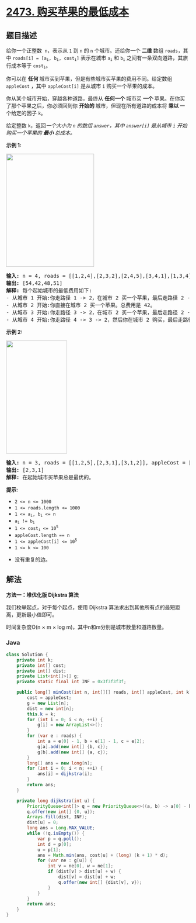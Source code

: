 # [2473. 购买苹果的最低成本](https://leetcode.cn/problems/minimum-cost-to-buy-apples)

## 题目描述

<p>给你一个正整数&nbsp; <code>n</code>，表示从 <code>1</code> 到 <code>n</code> 的 <code>n</code> 个城市。还给你一个&nbsp;<strong>二维&nbsp;</strong>数组 <code>roads</code>，其中 <code>roads[i] = [a<sub>i</sub>, b<sub>i</sub>, cost<sub>i</sub>]</code> 表示在城市 <code>a<sub>i</sub></code> 和 <code>b<sub>i</sub></code> 之间有一条双向道路，其旅行成本等于 <code>cost<sub>i</sub></code>。</p>

<p>你可以在&nbsp;<strong>任何&nbsp;</strong>城市买到苹果，但是有些城市买苹果的费用不同。给定数组 <code>appleCost</code> ，其中 <code>appleCost[i]</code>&nbsp;是从城市 <code>i</code> 购买一个苹果的成本。</p>

<p>你从某个城市开始，穿越各种道路，最终从&nbsp;<strong>任何一个&nbsp;</strong>城市买&nbsp;<strong>一个&nbsp;</strong>苹果。在你买了那个苹果之后，你必须回到你&nbsp;<strong>开始的&nbsp;</strong>城市，但现在所有道路的成本将&nbsp;<strong>乘以&nbsp;</strong>一个给定的因子 <code>k</code>。</p>

<p>给定整数 <code>k</code>，返回<em>一个大小为 <code>n</code> 的数组 <code>answer</code>，其中 <code>answer[i]</code>&nbsp;是从城市 <code>i</code> 开始购买一个苹果的&nbsp;<strong>最小&nbsp;</strong>总成本。</em></p>

<p><strong class="example">示例 1:</strong></p>
<img alt="" src="https://gcore.jsdelivr.net/gh/doocs/leetcode@main/solution/2400-2499/2473.Minimum%20Cost%20to%20Buy%20Apples/images/graph55.png" style="width: 241px; height: 309px;" />
<pre>
<strong>输入:</strong> n = 4, roads = [[1,2,4],[2,3,2],[2,4,5],[3,4,1],[1,3,4]], appleCost = [56,42,102,301], k = 2
<strong>输出:</strong> [54,42,48,51]
<strong>解释:</strong> 每个起始城市的最低费用如下:
- 从城市 1 开始:你走路径 1 -&gt; 2，在城市 2 买一个苹果，最后走路径 2 -&gt; 1。总成本是 4 + 42 + 4 * 2 = 54。
- 从城市 2 开始:你直接在城市 2 买一个苹果。总费用是 42。
- 从城市 3 开始:你走路径 3 -&gt; 2，在城市 2 买一个苹果，最后走路径 2 -&gt; 3。总成本是 2 + 42 + 2 * 2 = 48。
- 从城市 4 开始:你走路径 4 -&gt; 3 -&gt; 2，然后你在城市 2 购买，最后走路径 2 -&gt; 3 -&gt; 4。总成本是 1 + 2 + 42 + 1 * 2 + 2 * 2 = 51。
</pre>

<p><strong class="example">示例 2:</strong></p>
<img alt="" src="https://gcore.jsdelivr.net/gh/doocs/leetcode@main/solution/2400-2499/2473.Minimum%20Cost%20to%20Buy%20Apples/images/graph4.png" style="width: 167px; height: 309px;" />
<pre>
<strong>输入:</strong> n = 3, roads = [[1,2,5],[2,3,1],[3,1,2]], appleCost = [2,3,1], k = 3
<strong>输出:</strong> [2,3,1]
<strong>解释:</strong> 在起始城市买苹果总是最优的。</pre>

<p><strong>提示:</strong></p>

<ul>
	<li><code>2 &lt;= n &lt;= 1000</code></li>
	<li><code>1 &lt;= roads.length &lt;= 1000</code></li>
	<li><code>1 &lt;= a<sub>i</sub>, b<sub>i</sub> &lt;= n</code></li>
	<li><code>a<sub>i</sub> != b<sub>i</sub></code></li>
	<li><code>1 &lt;= cost<sub>i</sub> &lt;= 10<sup>5</sup></code></li>
	<li><code>appleCost.length == n</code></li>
	<li><code>1 &lt;= appleCost[i] &lt;= 10<sup>5</sup></code></li>
	<li><code>1 &lt;= k &lt;= 100</code></li>
	<li>
	<p data-group="1-1">没有重复的边。</p>
	</li>
</ul>

## 解法

**方法一：堆优化版 Dijkstra 算法**

我们枚举起点，对于每个起点，使用 Dijkstra 算法求出到其他所有点的最短距离，更新最小值即可。

时间复杂度O(n × m × log m)，其中n和m分别是城市数量和道路数量。

### **Java**

```java
class Solution {
    private int k;
    private int[] cost;
    private int[] dist;
    private List<int[]>[] g;
    private static final int INF = 0x3f3f3f3f;

    public long[] minCost(int n, int[][] roads, int[] appleCost, int k) {
        cost = appleCost;
        g = new List[n];
        dist = new int[n];
        this.k = k;
        for (int i = 0; i < n; ++i) {
            g[i] = new ArrayList<>();
        }
        for (var e : roads) {
            int a = e[0] - 1, b = e[1] - 1, c = e[2];
            g[a].add(new int[] {b, c});
            g[b].add(new int[] {a, c});
        }
        long[] ans = new long[n];
        for (int i = 0; i < n; ++i) {
            ans[i] = dijkstra(i);
        }
        return ans;
    }

    private long dijkstra(int u) {
        PriorityQueue<int[]> q = new PriorityQueue<>((a, b) -> a[0] - b[0]);
        q.offer(new int[] {0, u});
        Arrays.fill(dist, INF);
        dist[u] = 0;
        long ans = Long.MAX_VALUE;
        while (!q.isEmpty()) {
            var p = q.poll();
            int d = p[0];
            u = p[1];
            ans = Math.min(ans, cost[u] + (long) (k + 1) * d);
            for (var ne : g[u]) {
                int v = ne[0], w = ne[1];
                if (dist[v] > dist[u] + w) {
                    dist[v] = dist[u] + w;
                    q.offer(new int[] {dist[v], v});
                }
            }
        }
        return ans;
    }
}
```
